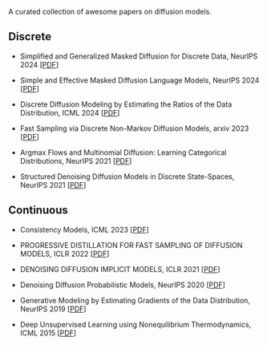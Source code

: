 A curated collection of awesome papers on diffusion models.

## Discrete

* Simplified and Generalized Masked Diffusion for Discrete Data, NeurIPS 2024  [[PDF](https://arxiv.org/pdf/2406.04329)]

* Simple and Effective Masked Diffusion Language Models, NeurIPS 2024  [[PDF](https://arxiv.org/pdf/2406.07524)]

* Discrete Diffusion Modeling by Estimating the Ratios of the Data Distribution, ICML 2024 [[PDF](https://arxiv.org/pdf/2310.16834)]

* Fast Sampling via Discrete Non-Markov Diffusion Models, arxiv 2023 [[PDF](https://arxiv.org/pdf/2312.09193)]

* Argmax Flows and Multinomial Diffusion: Learning Categorical Distributions, NeurIPS 2021  [[PDF](https://arxiv.org/pdf/2102.05379)]

* Structured Denoising Diffusion Models in Discrete State-Spaces, NeurIPS 2021 [[PDF](https://arxiv.org/pdf/2107.03006)]


## Continuous

* Consistency Models, ICML 2023 [[PDF](https://arxiv.org/pdf/2303.01469)]

* PROGRESSIVE DISTILLATION FOR FAST SAMPLING OF DIFFUSION MODELS, ICLR 2022 [[PDF](https://arxiv.org/pdf/2202.00512)]

* DENOISING DIFFUSION IMPLICIT MODELS, ICLR 2021 [[PDF](https://arxiv.org/pdf/2010.02502)]

* Denoising Diffusion Probabilistic Models, NeurIPS 2020 [[PDF](https://arxiv.org/pdf/2006.11239)]

* Generative Modeling by Estimating Gradients of the Data Distribution, NeurIPS 2019 [[PDF](https://arxiv.org/pdf/1907.05600)]

* Deep Unsupervised Learning using Nonequilibrium Thermodynamics, ICML 2015 [[PDF](https://arxiv.org/pdf/1503.03585)]

